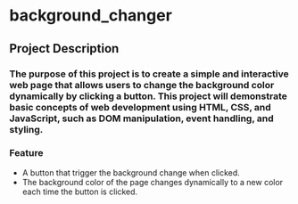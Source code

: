# background_changer

## Project Description

### The purpose of this project is to create a simple and interactive web page that allows users to change the background color dynamically by clicking a button. This project will demonstrate basic concepts of web development using HTML, CSS, and JavaScript, such as DOM manipulation, event handling, and styling.

### Feature
- A button that trigger the background change when clicked.
-  The background color of the page changes dynamically to a new color each time the button is clicked.
